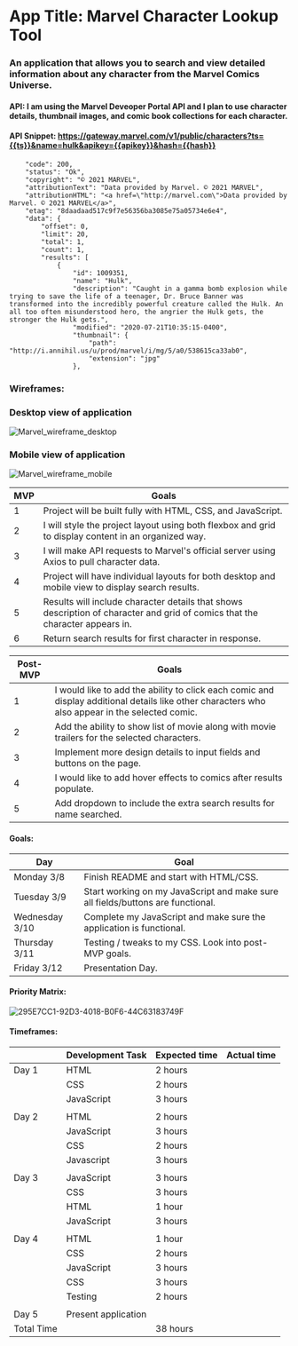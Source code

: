# App Title: Marvel Character Lookup Tool

### An application that allows you to search and view detailed information about any character from the Marvel Comics Universe.

#### API: I am using the Marvel Deveoper Portal API and I plan to use character details, thumbnail images, and comic book collections for each character.

#### API Snippet: https://gateway.marvel.com/v1/public/characters?ts={{ts}}&name=hulk&apikey={{apikey}}&hash={{hash}}

```{
    "code": 200,
    "status": "Ok",
    "copyright": "© 2021 MARVEL",
    "attributionText": "Data provided by Marvel. © 2021 MARVEL",
    "attributionHTML": "<a href=\"http://marvel.com\">Data provided by Marvel. © 2021 MARVEL</a>",
    "etag": "8daadaad517c9f7e56356ba3085e75a05734e6e4",
    "data": {
        "offset": 0,
        "limit": 20,
        "total": 1,
        "count": 1,
        "results": [
            {
                "id": 1009351,
                "name": "Hulk",
                "description": "Caught in a gamma bomb explosion while trying to save the life of a teenager, Dr. Bruce Banner was transformed into the incredibly powerful creature called the Hulk. An all too often misunderstood hero, the angrier the Hulk gets, the stronger the Hulk gets.",
                "modified": "2020-07-21T10:35:15-0400",
                "thumbnail": {
                    "path": "http://i.annihil.us/u/prod/marvel/i/mg/5/a0/538615ca33ab0",
                    "extension": "jpg"
                },

```

### Wireframes: 

### Desktop view of application
![Marvel_wireframe_desktop](https://media.git.generalassemb.ly/user/34504/files/96e85d80-8003-11eb-9992-e9b4c584dc68)

### Mobile view of application
![Marvel_wireframe_mobile](https://media.git.generalassemb.ly/user/34504/files/99e34e00-8003-11eb-8f0f-ebb2946c7a66)


| MVP | Goals                                                                                                                           |
|-----|---------------------------------------------------------------------------------------------------------------------------------|
| 1   | Project will be built fully with HTML, CSS, and JavaScript.                                                                     |
| 2   | I will style the project layout using both flexbox and grid to display content in an organized way.                             |
| 3   | I will make API requests to Marvel's official server using Axios to pull character data.                                        |
| 4   | Project will have individual layouts for both desktop and mobile view to display search results.                                |
| 5   | Results will include character details that shows description of character and grid of comics that the character appears in.    |
| 6   | Return search results for first character in response.                                                                          |
                                                                                                                                       

| Post-MVP | Goals                                                                                                                                           |
|----------|-------------------------------------------------------------------------------------------------------------------------------------------------|
| 1        | I would like to add the ability to click each comic and display additional details like other characters who also appear in the selected comic. |
| 2        | Add the ability to show list of movie along with movie trailers for the selected characters.                                                    |
| 3        | Implement more design details to input fields and buttons on the page.                                                                          |
| 4        | I would like to add hover effects to comics after results populate.                                                                             |
| 5        | Add dropdown to include the extra search results for name searched.  


#### Goals:  
| Day            | Goal                                                                            |
|----------------|---------------------------------------------------------------------------------|
| Monday 3/8     | Finish README and start with HTML/CSS.                                          |
| Tuesday 3/9    | Start working on my JavaScript and make sure all fields/buttons are functional. |
| Wednesday 3/10 | Complete my JavaScript and make sure the application is functional.             |
| Thursday 3/11  | Testing / tweaks to my CSS. Look into post-MVP goals.                           |
| Friday 3/12    | Presentation Day.                                                               |

#### Priority Matrix: 
![295E7CC1-92D3-4018-B0F6-44C63183749F](https://media.git.generalassemb.ly/user/34504/files/1df00280-8011-11eb-8955-9a0fcc1ab315)


#### Timeframes:
|            | Development Task    | Expected time | Actual time |
|------------|---------------------|---------------|-------------|
| Day 1      | HTML                | 2 hours       |             |
|            | CSS                 | 2 hours       |             |
|            | JavaScript          | 3 hours       |             |
|            |                     |               |             |
| Day 2      | HTML                | 2 hours       |             |
|            | JavaScript          | 3 hours       |             |
|            | CSS                 | 2 hours       |             |
|            | Javascript          | 3 hours       |             |
|            |                     |               |             |
| Day 3      | JavaScript          | 3 hours       |             |
|            | CSS                 | 3 hours       |             |
|            | HTML                | 1 hour        |             |
|            | JavaScript          | 3 hours       |             |
|            |                     |               |             |
| Day 4      | HTML                | 1 hour        |             |
|            | CSS                 | 2 hours       |             |
|            | JavaScript          | 3 hours       |             |
|            | CSS                 | 3 hours       |             |
|            | Testing             | 2 hours       |             |
|            |                     |               |             |
| Day 5      | Present application |               |             |
| Total Time |                     | 38 hours      |             |
